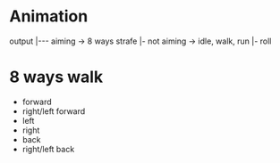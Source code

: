 # Animation

output
|--- aiming -> 8 ways strafe
  |- not aiming -> idle, walk, run
|- roll

# 8 ways walk


- forward
- right/left forward
- left
- right
- back
- right/left back



